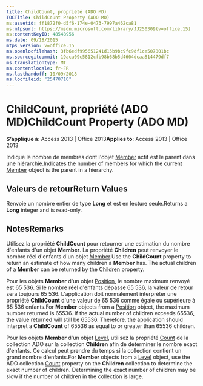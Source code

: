 ```yaml
---
title: ChildCount, propriété (ADO MD)
TOCTitle: ChildCount Property (ADO MD)
ms:assetid: ff1872f0-d5f6-174e-0473-7997a462ca81
ms:mtpsurl: https://msdn.microsoft.com/library/JJ250309(v=office.15)
ms:contentKeyID: 48548956
ms.date: 09/18/2015
mtps_version: v=office.15
ms.openlocfilehash: 3fb6edf995651241d15b9bc9fc9df1ce507801bc
ms.sourcegitcommit: 19aca09c5812cfb98b68b5d4604dcaa814479df7
ms.translationtype: MT
ms.contentlocale: fr-FR
ms.lasthandoff: 10/09/2018
ms.locfileid: "25470710"
---
```

# <a name="childcount-property-ado-md"></a><span data-ttu-id="f699c-102">ChildCount, propriété (ADO MD)</span><span class="sxs-lookup"><span data-stu-id="f699c-102">ChildCount Property (ADO MD)</span></span>


<span data-ttu-id="f699c-103">**S’applique à**: Access 2013 | Office 2013</span><span class="sxs-lookup"><span data-stu-id="f699c-103">**Applies to**: Access 2013 | Office 2013</span></span>

<span data-ttu-id="f699c-104">Indique le nombre de membres dont l'objet [Member](member-object-ado-md.md) actif est le parent dans une hiérarchie.</span><span class="sxs-lookup"><span data-stu-id="f699c-104">Indicates the number of members for which the current [Member](member-object-ado-md.md) object is the parent in a hierarchy.</span></span>

## <a name="return-values"></a><span data-ttu-id="f699c-105">Valeurs de retour</span><span class="sxs-lookup"><span data-stu-id="f699c-105">Return Values</span></span>

<span data-ttu-id="f699c-106">Renvoie un nombre entier de type **Long** et est en lecture seule.</span><span class="sxs-lookup"><span data-stu-id="f699c-106">Returns a **Long** integer and is read-only.</span></span>

## <a name="remarks"></a><span data-ttu-id="f699c-107">Notes</span><span class="sxs-lookup"><span data-stu-id="f699c-107">Remarks</span></span>

<span data-ttu-id="f699c-p101">Utilisez la propriété **ChildCount** pour retourner une estimation du nombre d'enfants d'un objet **Member**. La propriété **Children** peut renvoyer le nombre réel d'enfants d'un objet [Member](children-property-ado-md.md).</span><span class="sxs-lookup"><span data-stu-id="f699c-p101">Use the **ChildCount** property to return an estimate of how many children a **Member** has. The actual children of a **Member** can be returned by the [Children](children-property-ado-md.md) property.</span></span>

<span data-ttu-id="f699c-p102">Pour les objets **Member** d'un objet [Position](position-object-ado-md.md), le nombre maximum renvoyé est 65 536. Si le nombre réel d'enfants dépasse 65 536, la valeur de retour sera toujours 65 536. L'application doit normalement interpréter une propriété **ChildCount** d'une valeur de 65 536 comme égale ou supérieure à 65 536 enfants.</span><span class="sxs-lookup"><span data-stu-id="f699c-p102">For **Member** objects from a [Position](position-object-ado-md.md) object, the maximum number returned is 65536. If the actual number of children exceeds 65536, the value returned will still be 65536. Therefore, the application should interpret a **ChildCount** of 65536 as equal to or greater than 65536 children.</span></span>

<span data-ttu-id="f699c-p103">Pour les objets **Member** d'un objet [Level](level-object-ado-md.md), utilisez la propriété [Count](count-property-ado.md) de la collection ADO sur la collection **Children** afin de déterminer le nombre exact d'enfants. Ce calcul peut prendre du temps si la collection contient un grand nombre d'enfants.</span><span class="sxs-lookup"><span data-stu-id="f699c-p103">For **Member** objects from a [Level](level-object-ado-md.md) object, use the ADO collection [Count](count-property-ado.md) property on the **Children** collection to determine the exact number of children. Determining the exact number of children may be slow if the number of children in the collection is large.</span></span>


